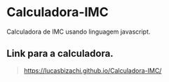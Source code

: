 # Calculadora-IMC 
 Calculadora de IMC usando linguagem javascript.

 ## Link para a calculadora.
> https://lucasbizachi.github.io/Calculadora-IMC/ 
